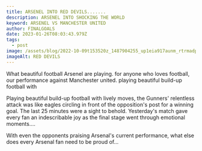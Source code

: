 ```yaml
---
title: ARSENEL INTO RED DEVILS.......
description: ARSENEL INTO SHOCKING THE WORLD
keyword: ARSENEL VS MANCHESTER UNITED
author: FINALGOALS
date: 2023-01-26T08:03:43.979Z
tags:
  - post
image: /assets/blog/2022-10-09t153520z_1487904255_up1eia917aunm_rtrmadp_3_soccer-england-ars-liv-report-1-.webp
imageAlt: RED DEVILS
---
```

W﻿hat beautiful football Arsenel are playing. for anyone who loves football, our performance against Manchester united. playing beautiful build-up football with

 Playing beautiful build-up football with lively moves, the Gunners' relentless attack was like eagles circling in front of the opposition's post for a winning goal. The last 25 minutes were a sight to behold. Yesterday's match gave every fan an indescribable joy as the final stage went through emotional moments....

With even the opponents praising Arsenal's current performance, what else does every Arsenal fan need to be proud of...